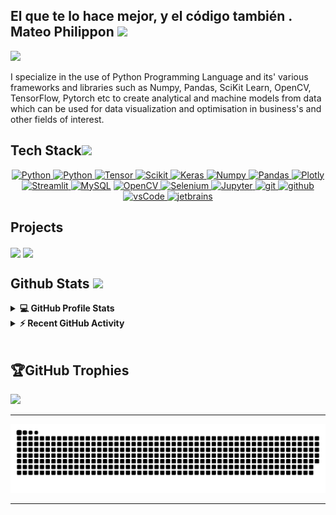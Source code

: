 

## El que te lo hace mejor, y el código también . Mateo Philippon <img src = "https://raw.githubusercontent.com/MartinHeinz/MartinHeinz/master/wave.gif" width = 30px> 
<p>
  <a href="https://github.com/DenverCoder1/readme-typing-svg"><img src="https://readme-typing-svg.herokuapp.com?&font=IBM+Plex+Sans&color=abcdef&size=20&lines=Welcome+to+my+GitHub+Profile!;I'm+a+Data+Scientist;I'm+also+studying+Computer+Engineering" /></a>
</p>

<p align ="center">
 
    
 


<p >I specialize in the use of Python Programming Language and its' various frameworks and libraries such as Numpy, Pandas, SciKit Learn, OpenCV, TensorFlow, Pytorch etc to create analytical and machine models from data which can be used for data visualization and optimisation in business's and other fields of interest.
</p>



## Tech Stack<img src = "https://media2.giphy.com/media/QssGEmpkyEOhBCb7e1/giphy.gif?cid=ecf05e47a0n3gi1bfqntqmob8g9aid1oyj2wr3ds3mg700bl&rid=giphy.gif" width = 32px> 

<p align="center">
  <a href="https://www.python.org" target="_blank">
    <img alt="Python" src="https://img.shields.io/badge/Python-3776AB?style=for-the-badge&logo=python&logoColor=white">
  </a>
  
  <a href="" target="_blank">
    <img alt="Python" src="https://img.shields.io/badge/R-276DC3?style=for-the-badge&logo=r&logoColor=white">
  </a>
  
   <a href="" target="_blank">
    <img alt="Tensor" src="https://img.shields.io/badge/TensorFlow-FF6F00?style=for-the-badge&logo=tensorflow&logoColor=white">
  </a>

   <a href="https://scikit-learn.org/" target="_blank">
    <img alt="Scikit" src="https://img.shields.io/badge/scikit_learn-F7931E?style=for-the-badge&logo=scikit-learn&logoColor=white">
  </a>

   <a href="https://keras.io/" target="_blank">
    <img alt="Keras" src="https://img.shields.io/badge/Keras-D00000?style=for-the-badge&logo=Keras&logoColor=white">
  </a>

   <a href="https://numpy.org/" target="_blank">
    <img alt="Numpy" src="https://img.shields.io/badge/Numpy-777BB4?style=for-the-badge&logo=numpy&logoColor=white">
  </a>

   <a href="https://pandas.pydata.org/" target="_blank">
    <img alt="Pandas" src="https://img.shields.io/badge/Pandas-2C2D72?style=for-the-badge&logo=pandas&logoColor=white">
  </a>

   <a href="https://plotly.com/" target="_blank">
    <img alt="Plotly" src="https://img.shields.io/badge/Plotly-239120?style=for-the-badge&logo=plotly&logoColor=white">
  </a>

   <a href="https://streamlit.io/" target="_blank">
    <img alt="Streamlit" src="https://img.shields.io/badge/Streamlit-FF4B4B?style=for-the-badge&logo=Streamlit&logoColor=white">
  </a>
<a href="https://www.mysql.com/"><img alt="MySQL" src="https://img.shields.io/badge/Microsoft%20SQL%20Server-CC2927?style=for-the-badge&logo=microsoft%20sql%20server&logoColor=white"></a>

   <a href="https://opencv.org/" target="_blank">
    <img alt="OpenCV" src="https://img.shields.io/badge/OpenCV-27338e?style=for-the-badge&logo=OpenCV&logoColor=white">
  </a>
   <a href="https://www.selenium.dev/" target="_blank">
    <img alt="Selenium" src="https://img.shields.io/badge/Selenium-43B02A?style=for-the-badge&logo=Selenium&logoColor=white">
  </a>
   <a href="https://jupyter.org/" target="_blank">
    <img alt="Jupyter" src="https://img.shields.io/badge/Jupyter-F37626.svg?&style=for-the-badge&logo=Jupyter&logoColor=white">
  </a>
  <a href="https://git-scm.com/" target="_blank">
    <img src="https://img.shields.io/badge/git-F05032.svg?style=for-the-badge&logo=git&logoColor=white"
      alt="git"/>
  </a>
  <a href="https://github.com/ELanza-48" target="_blank">
    <img src="https://img.shields.io/badge/github-181717.svg?style=for-the-badge&logo=github&logoColor=white" alt="github" />
  </a>
  <a href="https://code.visualstudio.com/" target="_blank">
    <img src="https://img.shields.io/badge/vscode-007ACC.svg?style=for-the-badge&logo=visualstudiocode&logoColor=white" alt="vsCode"/> 
  </a>
  <a href="https://www.jetbrains.com/" target="_blank">
    <img src="https://img.shields.io/badge/PyCharm-000000.svg?&style=for-the-badge&logo=PyCharm&logoColor=white" alt="jetbrains" />
  </a>
</p>

## Projects



  <!-- Change the `github-readme-stats.anuraghazra1.vercel.app` to `github-readme-stats.vercel.app`  -->

  <img align="center" src="https://github-readme-stats.anuraghazra1.vercel.app/api/pin/?username=nneji123&repo=Website-Blocker&theme=tokyonight" />

</a>  

<a href="https://github.com/Nneji123/Alien-Shooter">

  <!-- Change the `github-readme-stats.anuraghazra1.vercel.app` to `github-readme-stats.vercel.app`  -->

  <img align="center" src="https://github-readme-stats.anuraghazra1.vercel.app/api/pin/?username=nneji123&repo=Alien-Shooter&theme=tokyonight" />

</a> 


## Github Stats <img src = "https://i.pinimg.com/originals/65/c4/f4/65c4f452571be1261e9c623f7da488ac.gif" width = 35px>


<details> 
  <summary><b>💻 GitHub Profile Stats</b></summary>
  <br/>
  <p align="center">
 
<br/>
  &nbsp;
	  <img src="https://github-readme-stats.vercel.app/api/top-langs?username=nneji123&show_icons=true&locale=en&layout=compact&theme=tokyonight" alt="nneji123" height="192px"/>
  <br/>
  </p>
</details>


<details>
  <summary><b>⚡ Recent GitHub Activity</b></summary>
  <br/>
  
  <br/>

</details>

<br/>

## 🏆GitHub Trophies
![](https://github-profile-trophy.vercel.app/?username=nneji123&theme=tokyonight&no-frame=false&no-bg=false&margin-w=4)



----

<p align="center">
  <img  src="https://raw.githubusercontent.com/Elanza-48/Elanza-48/main/resources/img/github-contribution-grid-snake.svg"
    alt="example" />
</p>

-----
